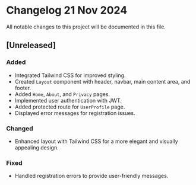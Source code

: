 # Changelog 21 Nov 2024

All notable changes to this project will be documented in this file.

## [Unreleased]

### Added
- Integrated Tailwind CSS for improved styling.
- Created `Layout` component with header, navbar, main content area, and footer.
- Added `Home`, `About`, and `Privacy` pages.
- Implemented user authentication with JWT.
- Added protected route for `UserProfile` page.
- Displayed error messages for registration issues.

### Changed
- Enhanced layout with Tailwind CSS for a more elegant and visually appealing design.

### Fixed
- Handled registration errors to provide user-friendly messages.
